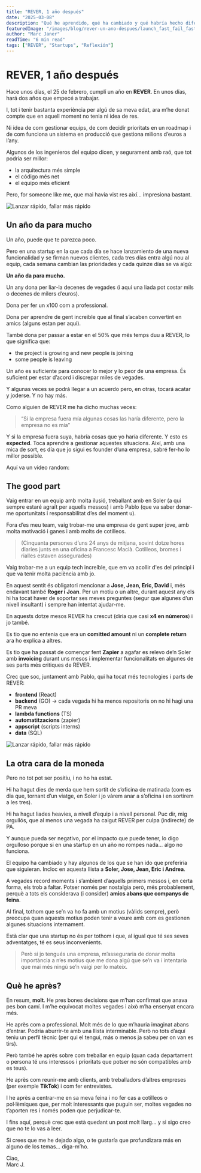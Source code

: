 ```yaml
---
title: "REVER, 1 año después"
date: "2025-03-08"
description: "Qué he aprendido, qué ha cambiado y qué habría hecho diferente"
featuredImage: "/images/blog/rever-un-ano-despues/launch_fast_fail_faster.jpeg"
author: "Marc Janer"
readTime: "6 min read"
tags: ["REVER", "Startups", "Reflexión"]
---
```


# REVER, 1 año después

Hace unos días, el 25 de febrero, cumplí un año en **REVER**. En unos días, hará dos años que empecé a trabajar.

I, tot i tenir bastanta experiència per algú de sa meva edat, ara m’he donat compte que en aquell moment no tenia ni idea de res.

Ni idea de com gestionar equips, de com decidir prioritats en un roadmap i de com funciona un sistema en producció que gestiona milions d’euros a l’any.

Algunos de los ingenieros del equipo dicen, y segurament amb raó, que tot podria ser millor:

- la arquitectura més simple
- el código més net
- el equipo més eficient

Pero, for someone like me, que mai havia vist res així… impresiona bastant.

![Lanzar rápido, fallar más rápido](/images/blog/rever-un-ano-despues/rever_terrace_view.webp)

## Un año da para mucho

Un año, puede que te parezca poco.

Pero en una startup en la que cada día se hace lanzamiento de una nueva funcionalidad y se firman nuevos clientes, cada tres días entra algú nou al equip, cada semana cambian las prioridades y cada quinze días se va algú:

**Un año da para mucho.**

Un any dona per liar-la decenes de vegades (i aquí una liada pot costar mils o decenes de milers d’euros).

Dona per fer un x100 com a professional.

Dona per aprendre de gent increible que al final s’acaben convertint en amics (alguns estan per aqui).

També dona per passar a estar en el 50% que més temps duu a REVER, lo que significa que:

- the project is growing and new people is joining
- some people is leaving

Un año es suficiente para conocer lo mejor y lo peor de una empresa. És suficient per estar d’acord i discrepar miles de vegades.

Y algunas veces se podrá llegar a un acuerdo pero, en otras, tocará acatar y joderse. Y no hay más.

Como alguien de REVER me ha dicho muchas veces:

> “Si la empresa fuera mía algunas cosas las haría diferente, pero la empresa no es mía”

Y si la empresa fuera suya, habría cosas que yo haría diferente. Y esto es **expected**. Toca aprendre a gestionar aquestes situacions. Així, amb una mica de sort, es día que jo sigui es founder d’una empresa, sabré fer-ho lo millor possible.

Aquí va un video random:

## The good part

Vaig entrar en un equip amb molta ilusió, treballant amb en Soler (a qui sempre estaré agraït per aquells messos) i amb Pablo (que va saber donar-me oportunitats i responsabilitat d’es del moment u).

Fora d’es meu team, vaig trobar-me una empresa de gent super jove, amb molta motivació i ganes i amb molts de cotilleos.

> (Cinquanta persones d’uns 24 anys de mitjana, sovint dotze hores diaries junts en una oficina a Francesc Macià. Cotilleos, bromes i rialles estaven assegurades)

Vaig trobar-me a un equip tech increíble, que em va acollir d'es del principi i que va tenir molta paciència amb jo.

En aquest sentit és obligatori mencionar a **Jose, Jean, Eric, David** i, més endavant també **Roger i Joan**. Per un motiu o un altre, durant aquest any els hi ha tocat haver de soportar ses meves preguntes (segur que algunes d’un nivell insultant) i sempre han intentat ajudar-me.

En aquests dotze mesos REVER ha crescut (diria que casi **x4 en números**) i jo també.

Es tio que no entenia que era un **comitted amount** ni un **complete return** ara ho explica a altres.

Es tio que ha passat de començar fent **Zapier** a agafar es relevo de’n Soler amb **invoicing** durant uns mesos i implementar funcionalitats en algunes de ses parts més critiques de REVER.

Crec que soc, juntament amb Pablo, qui ha tocat més tecnologies i parts de REVER:

- **frontend** (React)
- **backend** (GO) → cada vegada hi ha menos repositoris on no hi hagi una PR meva
- **lambda functions** (TS)
- **automatitzacions** (zapier)
- **appscript** (scripts interns)
- **data** (SQL)

![Lanzar rápido, fallar más rápido](/images/blog/rever-un-ano-despues/launch_fast_fail_faster.jpeg)

## La otra cara de la moneda

Pero no tot pot ser positiu, i no ho ha estat.

Hi ha hagut dies de merda que hem sortit de s’oficina de matinada (com es dia que, tornant d’un viatge, en Soler i jo vàrem anar a s’oficina i en sortirem a les tres).

Hi ha hagut liades heavies, a nivell d’equip i a nivell personal. Puc dir, mig orgullós, que al menos una vegada ha caigut REVER per culpa (indirecte) de PA.

Y aunque pueda ser negativo, por el impacto que puede tener, lo digo orgulloso porque si en una startup en un año no rompes nada… algo no funciona.

El equipo ha cambiado y hay algunos de los que se han ido que preferiría que siguieran. Incloc en aquesta llista a **Soler, Jose, Jean, Eric i Andrea**.

A vegades record moments i s’ambient d’aquells primers messos i, en certa forma, els trob a faltar. Potser només per nostalgia però, més probablement, perquè a tots els considerava (i consider) **amics abans que companys de feina**.

Al final, tothom que se’n va ho fa amb un motius (vàlids sempre), però preocupa quan aquests motius poden tenir a veure amb com es gestionen algunes situacions internament.

Està clar que una startup no és per tothom i que, al igual que té ses seves adventatges, té es seus inconvenients.

> Però si jo tengués una empresa, m’asseguraria de donar molta importància a n’es motius que me dona algú que se’n va i intentaria que mai més ningú se’n vaigi per lo mateix.

## Què he après?

En resum, **molt**. He pres bones decisions que m’han confirmat que anava pes bon camí. I m’he equivocat moltes vegades i això m’ha ensenyat encara més.

He après com a professional. Molt més de lo que m’hauria imaginat abans d’entrar. Podria aburrir-te amb una llista interminable. Però no tots d’aquí teniu un perfil tècnic (per qui el tengui, más o menos ja sabeu per on van es tirs).

Però també he après sobre com treballar en equip (quan cada departament o persona té uns interessos i prioritats que potser no són compatibles amb es teus).

He après com reunir-me amb clients, amb treballadors d’altres empreses (per exemple **TikTok**) i com fer entrevistes.

I he après a centrar-me en sa meva feina i no fer cas a cotilleos o pol·lèmiques que, per molt interessants que puguin ser, moltes vegades no t’aporten res i només poden que perjudicar-te.

I fins aquí, perquè crec que està quedant un post molt llarg… y si sigo creo que no te lo vas a leer.

Si crees que me he dejado algo, o te gustaría que profundizara más en alguno de los temas… diga-m’ho.

Ciao,  
Marc J.
